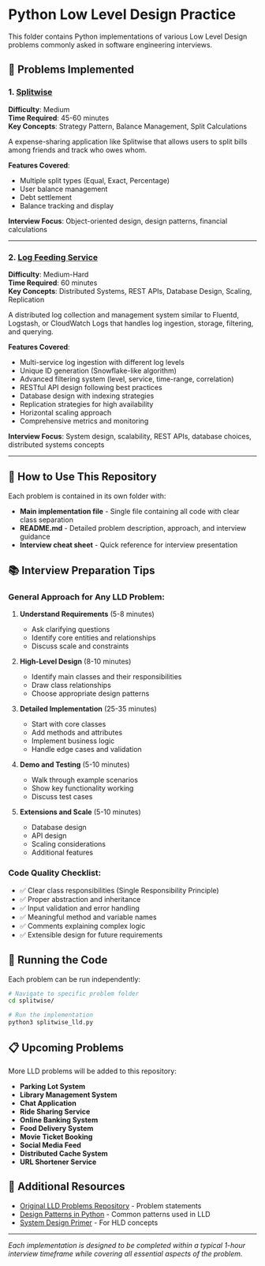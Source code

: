 # Python Low Level Design Practice

This folder contains Python implementations of various Low Level Design problems commonly asked in software engineering interviews.

## 📁 Problems Implemented

### 1. [Splitwise](./splitwise/)
**Difficulty**: Medium  
**Time Required**: 45-60 minutes  
**Key Concepts**: Strategy Pattern, Balance Management, Split Calculations

A expense-sharing application like Splitwise that allows users to split bills among friends and track who owes whom.

**Features Covered**:
- Multiple split types (Equal, Exact, Percentage)
- User balance management
- Debt settlement
- Balance tracking and display

**Interview Focus**: Object-oriented design, design patterns, financial calculations

---

### 2. [Log Feeding Service](./log_feeding_service/)
**Difficulty**: Medium-Hard  
**Time Required**: 60 minutes  
**Key Concepts**: Distributed Systems, REST APIs, Database Design, Scaling, Replication

A distributed log collection and management system similar to Fluentd, Logstash, or CloudWatch Logs that handles log ingestion, storage, filtering, and querying.

**Features Covered**:
- Multi-service log ingestion with different log levels
- Unique ID generation (Snowflake-like algorithm)
- Advanced filtering system (level, service, time-range, correlation)
- RESTful API design following best practices
- Database design with indexing strategies
- Replication strategies for high availability
- Horizontal scaling approach
- Comprehensive metrics and monitoring

**Interview Focus**: System design, scalability, REST APIs, database choices, distributed systems concepts

---

## 🎯 How to Use This Repository

Each problem is contained in its own folder with:
- **Main implementation file** - Single file containing all code with clear class separation
- **README.md** - Detailed problem description, approach, and interview guidance  
- **Interview cheat sheet** - Quick reference for interview presentation

## 📚 Interview Preparation Tips

### General Approach for Any LLD Problem:

1. **Understand Requirements** (5-8 minutes)
   - Ask clarifying questions
   - Identify core entities and relationships
   - Discuss scale and constraints

2. **High-Level Design** (8-10 minutes)
   - Identify main classes and their responsibilities
   - Draw class relationships
   - Choose appropriate design patterns

3. **Detailed Implementation** (25-35 minutes)
   - Start with core classes
   - Add methods and attributes
   - Implement business logic
   - Handle edge cases and validation

4. **Demo and Testing** (5-10 minutes)
   - Walk through example scenarios
   - Show key functionality working
   - Discuss test cases

5. **Extensions and Scale** (5-10 minutes)
   - Database design
   - API design
   - Scaling considerations
   - Additional features

### Code Quality Checklist:
- ✅ Clear class responsibilities (Single Responsibility Principle)
- ✅ Proper abstraction and inheritance
- ✅ Input validation and error handling
- ✅ Meaningful method and variable names
- ✅ Comments explaining complex logic
- ✅ Extensible design for future requirements

## 🚀 Running the Code

Each problem can be run independently:

```bash
# Navigate to specific problem folder
cd splitwise/

# Run the implementation
python3 splitwise_lld.py
```

## 📋 Upcoming Problems

More LLD problems will be added to this repository:

- **Parking Lot System**
- **Library Management System** 
- **Chat Application**
- **Ride Sharing Service**
- **Online Banking System**
- **Food Delivery System**
- **Movie Ticket Booking**
- **Social Media Feed**
- **Distributed Cache System**
- **URL Shortener Service**

## 🔗 Additional Resources

- [Original LLD Problems Repository](../problems/) - Problem statements
- [Design Patterns in Python](../design-patterns/python/) - Common patterns used in LLD
- [System Design Primer](https://github.com/donnemartin/system-design-primer) - For HLD concepts

---

*Each implementation is designed to be completed within a typical 1-hour interview timeframe while covering all essential aspects of the problem.*